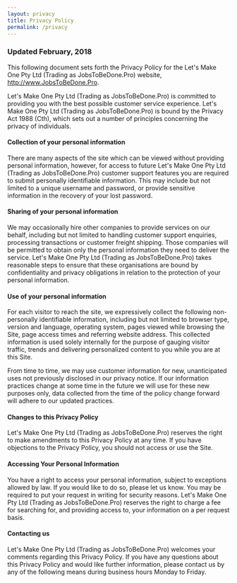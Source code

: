 ```yaml
---
layout: privacy
title: Privacy Policy
permalink: /privacy
---
```


### Updated February, 2018

This following document sets forth the Privacy Policy for the Let's Make One Pty Ltd (Trading as JobsToBeDone.Pro) website, http://www.JobsToBeDone.Pro.

Let's Make One Pty Ltd (Trading as JobsToBeDone.Pro) is committed to providing you with the best possible customer service experience. Let's Make One Pty Ltd (Trading as JobsToBeDone.Pro) is bound by the Privacy Act 1988 (Cth), which sets out a number of principles concerning the privacy of individuals.

#### Collection of your personal information

There are many aspects of the site which can be viewed without providing personal information, however, for access to future Let's Make One Pty Ltd (Trading as JobsToBeDone.Pro) customer support features you are required to submit personally identifiable information. This may include but not limited to a unique username and password, or provide sensitive information in the recovery of your lost password.

####  Sharing of your personal information

We may occasionally hire other companies to provide services on our behalf, including but not limited to handling customer support enquiries, processing transactions or customer freight shipping. Those companies will be permitted to obtain only the personal information they need to deliver the service. Let's Make One Pty Ltd (Trading as JobsToBeDone.Pro) takes reasonable steps to ensure that these organisations are bound by confidentiality and privacy obligations in relation to the protection of your personal information.

#### Use of your personal information

For each visitor to reach the site, we expressively collect the following non-personally identifiable information, including but not limited to browser type, version and language, operating system, pages viewed while browsing the Site, page access times and referring website address. This collected information is used solely internally for the purpose of gauging visitor traffic, trends and delivering personalized content to you while you are at this Site.

From time to time, we may use customer information for new, unanticipated uses not previously disclosed in our privacy notice. If our information practices change at some time in the future we will use for these new purposes only, data collected from the time of the policy change forward will adhere to our updated practices.

#### Changes to this Privacy Policy

Let's Make One Pty Ltd (Trading as JobsToBeDone.Pro) reserves the right to make amendments to this Privacy Policy at any time. If you have objections to the Privacy Policy, you should not access or use the Site.

#### Accessing Your Personal Information

You have a right to access your personal information, subject to exceptions allowed by law. If you would like to do so, please let us know. You may be required to put your request in writing for security reasons. Let's Make One Pty Ltd (Trading as JobsToBeDone.Pro) reserves the right to charge a fee for searching for, and providing access to, your information on a per request basis.

#### Contacting us

Let's Make One Pty Ltd (Trading as JobsToBeDone.Pro) welcomes your comments regarding this Privacy Policy. If you have any questions about this Privacy Policy and would like further information, please contact us by any of the following means during business hours Monday to Friday.
